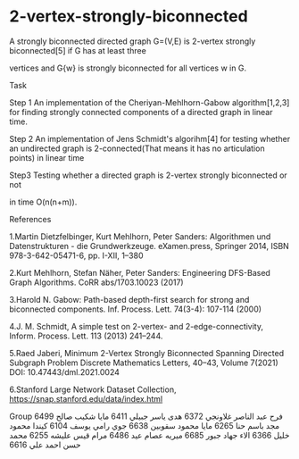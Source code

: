 # 2-vertex-strongly-biconnected
A strongly biconnected directed graph G=(V,E) is 2-vertex strongly biconnected[5] if G has at least three

vertices and G\{w} is strongly biconnected for all vertices w in G.  



Task

Step 1 An implementation of the Cheriyan-Mehlhorn-Gabow algorithm[1,2,3] for finding strongly connected components of a directed graph in linear time.

Step 2 An implementation of Jens Schmidt's algorihm[4] for testing whether an undirected graph is 2-connected(That means it has no articulation points) in linear time

Step3 Testing whether a directed graph is 2-vertex strongly biconnected or not

in time O(n(n+m)).



References

1.Martin Dietzfelbinger, Kurt Mehlhorn, Peter Sanders: Algorithmen und Datenstrukturen - die Grundwerkzeuge. eXamen.press, Springer 2014, ISBN 978-3-642-05471-6, pp. I-XII, 1–380

2.Kurt Mehlhorn, Stefan Näher, Peter Sanders: Engineering DFS-Based Graph Algorithms. CoRR abs/1703.10023 (2017)

3.Harold N. Gabow: Path-based depth-first search for strong and biconnected components. Inf. Process. Lett. 74(3-4): 107-114 (2000)

4.J. M. Schmidt, A simple test on 2-vertex- and 2-edge-connectivity, Inform. Process. Lett. 113 (2013) 241–244.

5.Raed Jaberi, Minimum 2-Vertex Strongly Biconnected Spanning Directed Subgraph Problem Discrete Mathematics Letters, 40–43, Volume 7(2021) DOI: 10.47443/dml.2021.0024

6.Stanford Large Network Dataset Collection, https://snap.stanford.edu/data/index.html




Group
فرح عبد الناصر غلاونجي 6372
هدى ياسر جبيلي 6411
مايا شكيب صالح 6499
 مجد باسم حنا 6265
 مايا محمود سقوبين 6638
 جوي رامي يوسف 6104
 كيندا محمود خليل 6366
 الاء جهاد جبور 6685
 ميريه عصام عيد 6486
 مرام قيس عليشه 6255
 محمد حسن احمد علي 6616
